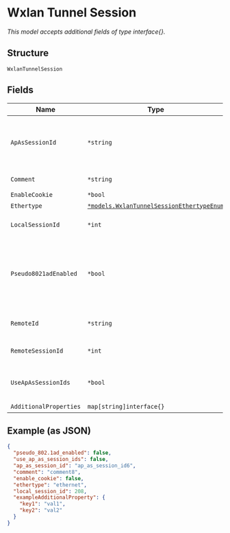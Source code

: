 
# Wxlan Tunnel Session

*This model accepts additional fields of type interface{}.*

## Structure

`WxlanTunnelSession`

## Fields

| Name | Type | Tags | Description |
|  --- | --- | --- | --- |
| `ApAsSessionId` | `*string` | Optional | If `use_ap_as_session_ids`==`true`, only apmac is supported right now. This is the name WLAN should use for wxtunnel_remote_id |
| `Comment` | `*string` | Optional | Optional, user-specified string for display purpose |
| `EnableCookie` | `*bool` | Optional | - |
| `Ethertype` | [`*models.WxlanTunnelSessionEthertypeEnum`](../../doc/models/wxlan-tunnel-session-ethertype-enum.md) | Optional | enum: `ethernet`, `vlan` |
| `LocalSessionId` | `*int` | Optional | 1-2147483647<br>**Constraints**: `>= 1`, `<= 2147483647` |
| `Pseudo8021adEnabled` | `*bool` | Optional | Optional. Enables the pseudo 802.1ad QinQ mode where the AP device drops the outer vlan tag (QinQ). This mode is useful when tunneling Mist AP’s to some aggregation routers.<br>**Default**: `false` |
| `RemoteId` | `*string` | Optional | Remote-id of the session, has to be unique in the same tunnel |
| `RemoteSessionId` | `*int` | Optional | 1-2147483647<br>**Constraints**: `>= 1`, `<= 2147483647` |
| `UseApAsSessionIds` | `*bool` | Optional | Whether to use AP (last 4 bytes of MAC currently) as session ids<br>**Default**: `false` |
| `AdditionalProperties` | `map[string]interface{}` | Optional | - |

## Example (as JSON)

```json
{
  "pseudo_802.1ad_enabled": false,
  "use_ap_as_session_ids": false,
  "ap_as_session_id": "ap_as_session_id6",
  "comment": "comment8",
  "enable_cookie": false,
  "ethertype": "ethernet",
  "local_session_id": 208,
  "exampleAdditionalProperty": {
    "key1": "val1",
    "key2": "val2"
  }
}
```


